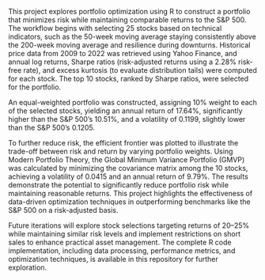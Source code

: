 This project explores portfolio optimization using R to construct a portfolio that minimizes risk while maintaining comparable returns to the S&P 500. The workflow begins with selecting 25 stocks based on technical indicators, such as the 50-week moving average staying consistently above the 200-week moving average and resilience during downturns. Historical price data from 2009 to 2022 was retrieved using Yahoo Finance, and annual log returns, Sharpe ratios (risk-adjusted returns using a 2.28% risk-free rate), and excess kurtosis (to evaluate distribution tails) were computed for each stock. The top 10 stocks, ranked by Sharpe ratios, were selected for the portfolio. 

An equal-weighted portfolio was constructed, assigning 10% weight to each of the selected stocks, yielding an annual return of 17.64%, significantly higher than the S&P 500’s 10.51%, and a volatility of 0.1199, slightly lower than the S&P 500’s 0.1205.

To further reduce risk, the efficient frontier was plotted to illustrate the trade-off between risk and return by varying portfolio weights. Using Modern Portfolio Theory, the Global Minimum Variance Portfolio (GMVP) was calculated by minimizing the covariance matrix among the 10 stocks, achieving a volatility of 0.0415 and an annual return of 9.79%. The results demonstrate the potential to significantly reduce portfolio risk while maintaining reasonable returns. This project highlights the effectiveness of data-driven optimization techniques in outperforming benchmarks like the S&P 500 on a risk-adjusted basis. 

Future iterations will explore stock selections targeting returns of 20–25% while maintaining similar risk levels and implement restrictions on short sales to enhance practical asset management. The complete R code implementation, including data processing, performance metrics, and optimization techniques, is available in this repository for further exploration.
